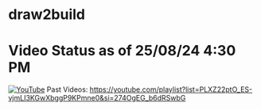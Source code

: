 # draw2build

# Video Status as of 25/08/24 4:30 PM
[![YouTube](http://i.ytimg.com/vi/xrlUFSyabFg/hqdefault.jpg)](https://youtu.be/xrlUFSyabFg)
Past Videos: https://youtube.com/playlist?list=PLXZ22ptO_ES-vjmLI3KGwXbggP9KPmne0&si=274OgEG_b6dRSwbG
